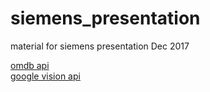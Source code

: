 # siemens_presentation
material for siemens presentation Dec 2017

[omdb api](http://www.omdbapi.com/?t=blade%20runner&apikey=1ab5dd03) <br>
[google vision api](https://cloud.google.com/vision/)
